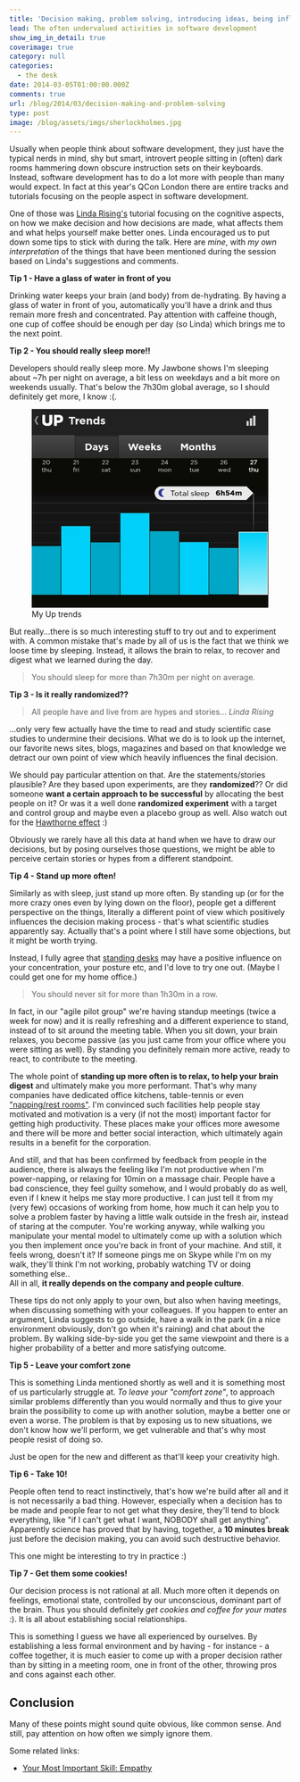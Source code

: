 ```yaml
---
title: 'Decision making, problem solving, introducing ideas, being influencial'
lead: The often undervalued activities in software development
show_img_in_detail: true
coverimage: true
category: null
categories:
  - the desk
date: 2014-03-05T01:00:00.000Z
comments: true
url: /blog/2014/03/decision-making-and-problem-solving
type: post
image: /blog/assets/imgs/sherlockholmes.jpg
---
```


Usually when people think about software development, they just have the typical nerds in mind, shy but smart, introvert people sitting in (often) dark rooms hammering down obscure instruction sets on their keyboards. Instead, software development has to do a lot more with people than many would expect. In fact at this year's QCon London there are entire tracks and tutorials focusing on the people aspect in software development.

One of those was [Linda Rising's](http://twitter.com/RisingLinda) tutorial focusing on the cognitive aspects, on how we make decision and how decisions are made, what affects them and what helps yourself make better ones. Linda encouraged us to put down some tips to stick with during the talk. Here are _mine_, with _my own interpretation_ of the things that have been mentioned during the session based on Linda's suggestions and comments.

**Tip 1 - Have a glass of water in front of you**

Drinking water keeps your brain (and body) from de-hydrating. By having a glass of water in front of you, automatically you'll have a drink and thus remain more fresh and concentrated. Pay attention with caffeine though, one cup of coffee should be enough per day (so Linda) which brings me to the next point.

**Tip 2 - You should really sleep more!!**

Developers should really sleep more. My Jawbone shows I'm sleeping about ~7h per night on average, a bit less on weekdays and a bit more on weekends usually. That's below the 7h30m global average, so I should definitely get more, I know :(.

<figure class="image--medium">
  <img src="/blog/assets/imgs/jawbonesleep.jpg" />
  <figcaption>My Up trends</figcaption>
</figure>

But really...there is so much interesting stuff to try out and to experiment with. A common mistake that's made by all of us is the fact that we think we loose time by sleeping. Instead, it allows the brain to relax, to recover and digest what we learned during the day.

> You should sleep for more than 7h30m per night on average.

**Tip 3 - Is it really randomized??**

> All people have and live from are hypes and stories... <cite>Linda Rising</cite>

...only very few actually have the time to read and study scientific case studies to undermine their decisions. What we do is to look up the internet, our favorite news sites, blogs, magazines and based on that knowledge we detract our own point of view which heavily influences the final decision.

We should pay particular attention on that. Are the statements/stories plausible? Are they based upon experiments, are they **randomized**?? Or did someone **want a certain approach to be successful** by allocating the best people on it? Or was it a well done **randomized experiment** with a target and control group and maybe even a placebo group as well. Also watch out for the [Hawthorne effect](http://en.wikipedia.org/wiki/Hawthorne_effect) :)  

Obviously we rarely have all this data at hand when we have to draw our decisions, but by posing ourselves those questions, we might be able to perceive certain stories or hypes from a different standpoint.

**Tip 4 - Stand up more often!**

Similarly as with sleep, just stand up more often. By standing up (or for the more crazy ones even by lying down on the floor), people get a different perspective on the things, literally a different point of view which positively influences the decision making process - that's what scientific studies apparently say. Actually that's a point where I still have some objections, but it might be worth trying.

Instead, I fully agree that [standing desks](https://www.google.com/search?site=&tbm=isch&source=hp&biw=1161&bih=765&q=standing+desk&oq=standing+desk&gs_l=img.3.0.0l10.508.2029.0.3037.13.11.0.0.0.0.244.1201.6j4j1.11.0....0...1ac.1.36.img..7.6.469.m9up-SOLOTY&qscrl=1) may have a positive influence on your concentration, your posture etc, and I'd love to try one out. (Maybe I could get one for my home office.)

> You should never sit for more than 1h30m in a row.

In fact, in our "agile pilot group" we're having standup meetings (twice a week for now) and it is really refreshing and a different experience to stand, instead of to sit around the meeting table. When you sit down, your brain relaxes, you become passive (as you just came from your office where you were sitting as well). By standing you definitely remain more active, ready to react, to contribute to the meeting.

The whole point of **standing up more often is to relax, to help your brain digest** and ultimately make you more performant. That's why many companies have dedicated office kitchens, table-tennis or even ["napping/rest rooms"](https://www.google.it/search?q=nap+pillow&es_sm=119&qscrl=1&tbm=isch&tbo=u&source=univ&sa=X&ei=MAoVU5PdGPOe7Aan7oGwCw&ved=0CDcQsAQ&biw=1161&bih=765#q=nap+pillow&qscrl=1&tbas=0&tbm=isch). I'm convinced such facilities help people stay motivated and motivation is a very (if not the most) important factor for getting high productivity. These places make your offices more awesome and there will be more and better social interaction, which ultimately again results in a benefit for the corporation.

And still, and that has been confirmed by feedback from people in the audience, there is always the feeling like I'm not productive when I'm power-napping, or relaxing for 10min on a massage chair. People have a bad conscience, they feel guilty somehow, and I would probably do as well, even if I knew it helps me stay more productive. I can just tell it from my (very few) occasions of working from home, how much it can help you to solve a problem faster by having a little walk outside in the fresh air, instead of staring at the computer. You're working anyway, while walking you manipulate your mental model to ultimately come up with a solution which you then implement once you're back in front of your machine. And still, it feels wrong, doesn't it? If someone pings me on Skype while I'm on my walk, they'll think I'm not working, probably watching TV or doing something else..  
All in all, **it really depends on the company and people culture**.

These tips do not only apply to your own, but also when having meetings, when discussing something with your colleagues. If you happen to enter an argument, Linda suggests to go outside, have a walk in the park (in a nice environment obviously, don't go when it's raining) and chat about the problem. By walking side-by-side you get the same viewpoint and there is a higher probability of a better and more satisfying outcome.

**Tip 5 - Leave your comfort zone**

This is something Linda mentioned shortly as well and it is something most of us particularly struggle at. _To leave your "comfort zone"_, to approach similar problems differently than you would normally and thus to give your brain the possibility to come up with another solution, maybe a better one or even a worse. The problem is that by exposing us to new situations, we don't know how we'll perform, we get vulnerable and that's why most people resist of doing so.

Just be open for the new and different as that'll keep your creativity high.

**Tip 6 - Take 10!**

People often tend to react instinctively, that's how we're build after all and it is not necessarily a bad thing. However, especially when a decision has to be made and people fear to not get what they desire, they'll tend to block everything, like "if I can't get what I want, NOBODY shall get anything". Apparently science has proved that by having, together, a **10 minutes break** just before the decision making, you can avoid such destructive behavior.

This one might be interesting to try in practice :)

**Tip 7 - Get them some cookies!**

Our decision process is not rational at all. Much more often it depends on feelings, emotional state, controlled by our unconscious, dominant part of the brain. Thus you should definitely _get cookies and coffee for your mates_ :). It is all about establishing social relationships.

This is something I guess we have all experienced by ourselves. By establishing a less formal environment and by having - for instance - a coffee together, it is much easier to come up with a proper decision rather than by sitting in a meeting room, one in front of the other, throwing pros and cons against each other.

## Conclusion

Many of these points might sound quite obvious, like common sense. And still, pay attention on how often we simply ignore them.

Some related links:

- [Your Most Important Skill: Empathy](http://chadfowler.com/blog/2014/01/19/empathy/)
